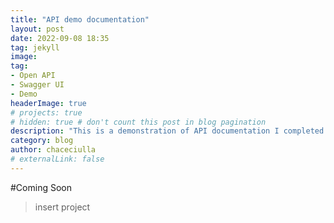 ```yaml
---
title: "API demo documentation"
layout: post
date: 2022-09-08 18:35
tag: jekyll
image: 
tag: 
- Open API
- Swagger UI
- Demo
headerImage: true
# projects: true
# hidden: true # don't count this post in blog pagination
description: "This is a demonstration of API documentation I completed as part of an online course."
category: blog
author: chaceciulla
# externalLink: false
---
```

#Coming Soon

>insert project

